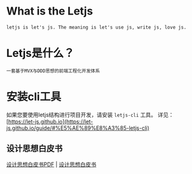 # What is the Letjs
	letjs is let's js. The meaning is let's use js, write js, love js.

# Letjs是什么？
	一套基于MVX与DDD思想的前端工程化开发体系
	
# 安装cli工具
  如果您要使用letjs结构进行项目开发，请安装 `letjs-cli` 工具。
  详见：[https://let-js.github.io](https://let-js.github.io/guide/#%E5%AE%89%E8%A3%85-letjs-cli)

## 设计思想白皮书
[设计思想白皮书PDF](./letjs-whitepaper.pdf) | [设计思想白皮书](./letjs-whitepaper.md)
